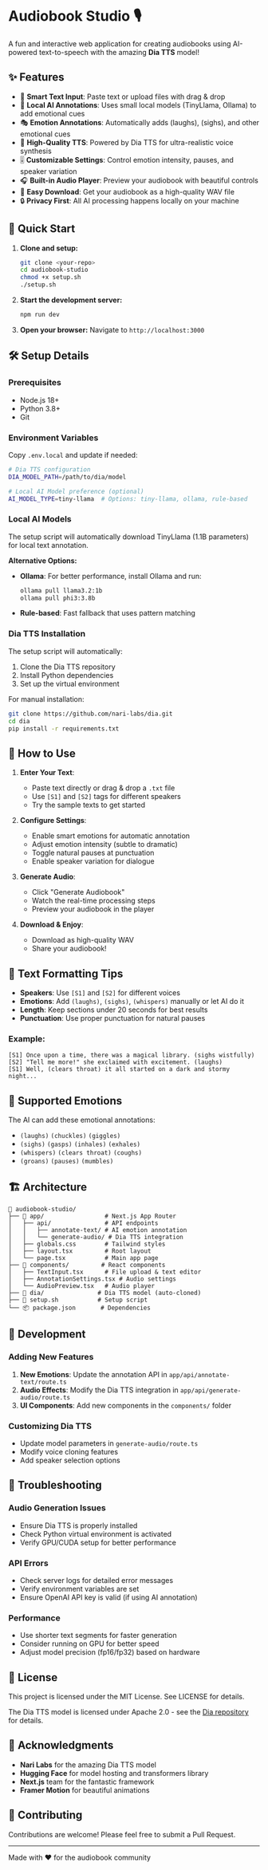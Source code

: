 # Audiobook Studio 🎙️

A fun and interactive web application for creating audiobooks using AI-powered text-to-speech with the amazing **Dia TTS** model!

## ✨ Features

- 📝 **Smart Text Input**: Paste text or upload files with drag & drop
- 🤖 **Local AI Annotations**: Uses small local models (TinyLlama, Ollama) to add emotional cues
- 🎭 **Emotion Annotations**: Automatically adds (laughs), (sighs), and other emotional cues
- 🎵 **High-Quality TTS**: Powered by Dia TTS for ultra-realistic voice synthesis
- 🎚️ **Customizable Settings**: Control emotion intensity, pauses, and speaker variation
- 🎧 **Built-in Audio Player**: Preview your audiobook with beautiful controls
- 💾 **Easy Download**: Get your audiobook as a high-quality WAV file
- 🔒 **Privacy First**: All AI processing happens locally on your machine

## 🚀 Quick Start

1. **Clone and setup:**
   ```bash
   git clone <your-repo>
   cd audiobook-studio
   chmod +x setup.sh
   ./setup.sh
   ```

2. **Start the development server:**
   ```bash
   npm run dev
   ```

3. **Open your browser:**
   Navigate to `http://localhost:3000`

## 🛠️ Setup Details

### Prerequisites
- Node.js 18+ 
- Python 3.8+
- Git

### Environment Variables
Copy `.env.local` and update if needed:
```bash
# Dia TTS configuration  
DIA_MODEL_PATH=/path/to/dia/model

# Local AI Model preference (optional)
AI_MODEL_TYPE=tiny-llama  # Options: tiny-llama, ollama, rule-based
```

### Local AI Models
The setup script will automatically download TinyLlama (1.1B parameters) for local text annotation.

**Alternative Options:**
- **Ollama**: For better performance, install Ollama and run:
  ```bash
  ollama pull llama3.2:1b
  ollama pull phi3:3.8b
  ```
- **Rule-based**: Fast fallback that uses pattern matching

### Dia TTS Installation
The setup script will automatically:
1. Clone the Dia TTS repository
2. Install Python dependencies
3. Set up the virtual environment

For manual installation:
```bash
git clone https://github.com/nari-labs/dia.git
cd dia
pip install -r requirements.txt
```

## 🎯 How to Use

1. **Enter Your Text**: 
   - Paste text directly or drag & drop a `.txt` file
   - Use `[S1]` and `[S2]` tags for different speakers
   - Try the sample texts to get started

2. **Configure Settings**:
   - Enable smart emotions for automatic annotation
   - Adjust emotion intensity (subtle to dramatic)
   - Toggle natural pauses at punctuation
   - Enable speaker variation for dialogue

3. **Generate Audio**:
   - Click "Generate Audiobook" 
   - Watch the real-time processing steps
   - Preview your audiobook in the player

4. **Download & Enjoy**:
   - Download as high-quality WAV
   - Share your audiobook!

## 🎨 Text Formatting Tips

- **Speakers**: Use `[S1]` and `[S2]` for different voices
- **Emotions**: Add `(laughs)`, `(sighs)`, `(whispers)` manually or let AI do it
- **Length**: Keep sections under 20 seconds for best results
- **Punctuation**: Use proper punctuation for natural pauses

### Example:
```
[S1] Once upon a time, there was a magical library. (sighs wistfully) 
[S2] "Tell me more!" she exclaimed with excitement. (laughs)
[S1] Well, (clears throat) it all started on a dark and stormy night...
```

## 🎵 Supported Emotions

The AI can add these emotional annotations:
- `(laughs)` `(chuckles)` `(giggles)`
- `(sighs)` `(gasps)` `(inhales)` `(exhales)`
- `(whispers)` `(clears throat)` `(coughs)`
- `(groans)` `(pauses)` `(mumbles)`

## 🏗️ Architecture

```
📁 audiobook-studio/
├── 🎨 app/                 # Next.js App Router
│   ├── api/               # API endpoints
│   │   ├── annotate-text/ # AI emotion annotation
│   │   └── generate-audio/ # Dia TTS integration
│   ├── globals.css        # Tailwind styles
│   ├── layout.tsx         # Root layout
│   └── page.tsx           # Main app page
├── 🧩 components/         # React components
│   ├── TextInput.tsx      # File upload & text editor
│   ├── AnnotationSettings.tsx # Audio settings
│   └── AudioPreview.tsx   # Audio player
├── 🐍 dia/               # Dia TTS model (auto-cloned)
├── 🔧 setup.sh           # Setup script
└── 📦 package.json       # Dependencies
```

## 🚧 Development

### Adding New Features
1. **New Emotions**: Update the annotation API in `app/api/annotate-text/route.ts`
2. **Audio Effects**: Modify the Dia TTS integration in `app/api/generate-audio/route.ts`
3. **UI Components**: Add new components in the `components/` folder

### Customizing Dia TTS
- Update model parameters in `generate-audio/route.ts`
- Modify voice cloning features
- Add speaker selection options

## 🐛 Troubleshooting

### Audio Generation Issues
- Ensure Dia TTS is properly installed
- Check Python virtual environment is activated
- Verify GPU/CUDA setup for better performance

### API Errors
- Check server logs for detailed error messages
- Verify environment variables are set
- Ensure OpenAI API key is valid (if using AI annotation)

### Performance
- Use shorter text segments for faster generation
- Consider running on GPU for better speed
- Adjust model precision (fp16/fp32) based on hardware

## 📄 License

This project is licensed under the MIT License. See LICENSE for details.

The Dia TTS model is licensed under Apache 2.0 - see the [Dia repository](https://github.com/nari-labs/dia) for details.

## 🙏 Acknowledgments

- **Nari Labs** for the amazing Dia TTS model
- **Hugging Face** for model hosting and transformers library
- **Next.js** team for the fantastic framework
- **Framer Motion** for beautiful animations

## 🤝 Contributing

Contributions are welcome! Please feel free to submit a Pull Request.

---

Made with ❤️ for the audiobook community
